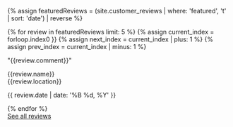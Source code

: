{% assign featuredReviews = (site.customer_reviews | where: 'featured', 't' | sort: 'date') | reverse  %}

<div id="reviews-wall">
{% for review in featuredReviews limit: 5 %}
{% assign current_index = forloop.index0 }}
{% assign next_index = current_index | plus: 1 %}
{% assign prev_index = current_index | minus: 1 %}
    <div class="box box-review half-with-gutter {% cycle 'odd', 'even' %}">
        <p>"{{review.comment}}"</p>
        <div class="expand">
            <div class="person">
                <p>{{review.name}}<br>{{review.location}}</p>
            </div>
            <div class="rating">
                <div class="stars stars-{{review.stars}}"></div>
                <p>{{ review.date | date: '%B %d, %Y' }}</p>
            </div>
        </div>
    </div>
{% endfor %}
</div>
<div class="spacer-40"></div>
<a href="/reviews" class="button button-secondary-white button-with-arrow button-medium button-right">See all reviews<span class="button-arrow"></span></a>
<div class="clear"></div>